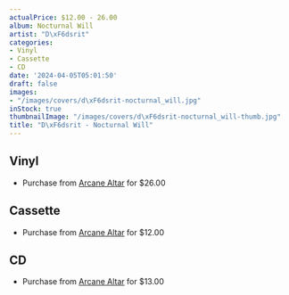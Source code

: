 ```yaml
---
actualPrice: $12.00 - 26.00
album: Nocturnal Will
artist: "D\xF6dsrit"
categories:
- Vinyl
- Cassette
- CD
date: '2024-04-05T05:01:50'
draft: false
images:
- "/images/covers/d\xF6dsrit-nocturnal_will.jpg"
inStock: true
thumbnailImage: "/images/covers/d\xF6dsrit-nocturnal_will-thumb.jpg"
title: "D\xF6dsrit - Nocturnal Will"
---
```


## Vinyl
* Purchase from [Arcane Altar](https://arcanealtar.bigcartel.com/product/dodsrit-nocturnal-will-12-lp) for $26.00
## Cassette
* Purchase from [Arcane Altar](https://arcanealtar.bigcartel.com/product/dodsrit-nocturnal-will-tape) for $12.00
## CD
* Purchase from [Arcane Altar](https://arcanealtar.bigcartel.com/product/dodsrit-nocturnal-will-cd) for $13.00
